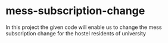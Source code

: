 # mess-subscription-change
In this project the given code will enable us to change the mess subscription change for the hostel residents of university
